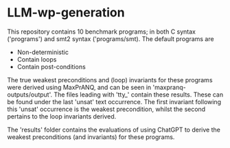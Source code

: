 # LLM-wp-generation

This repository contains 10 benchmark programs; in both C syntax ('programs') and smt2 syntax ('programs/smt).
The default programs are
- Non-deterministic
- Contain loops
- Contain post-conditions

The true weakest preconditions and (loop) invariants for these programs were derived using MaxPrANQ, and can be seen in 'maxpranq-outputs/output'.
The files leading with 'tty_' contain these results. These can be found under the last 'unsat' text occurrence. The first invariant following this 'unsat' occurrence is the weakest precondition, whilst the second pertains to the loop invariants derived.

The 'results' folder contains the evaluations of using ChatGPT to derive the weakest preconditions (and invariants) for these programs. 